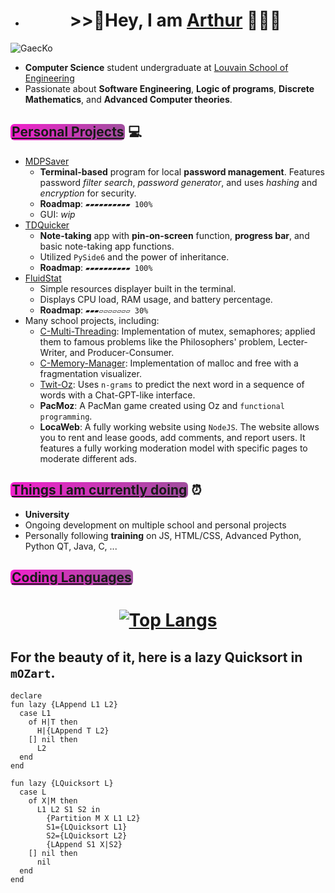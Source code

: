 * <h1 align=center> >>👋Hey, I am <ins>Arthur</ins> 👩🏼‍🚀

![GaecKo](gaeckoV.gif)
</h1>

- **Computer Science** student undergraduate at [Louvain School of Engineering](https://uclouvain.be/en/faculties/epl)
- Passionate about **Software Engineering**, **Logic of programs**, **Discrete Mathematics**, and **Advanced Computer theories**.

## <span style="background-image: linear-gradient(to right, #F121cc, #8A2387cc); border-radius: 6px; padding: 0.2px 2px;"><ins>Personal Projects</ins></span>  💻
- [MDPSaver](https://github.com/GaecKo/MDPSaver)
  - **Terminal-based** program for local **password management**. Features password *filter search*, *password generator*, and uses *hashing* and *encryption* for security.
  - **Roadmap**: `▰▰▰▰▰▰▰▰▰▰ 100%`
  - GUI: *wip*
- [TDQuicker](https://github.com/GaecKo/TDQuicker)
  - **Note-taking** app with **pin-on-screen** function, **progress bar**, and basic note-taking app functions.
  - Utilized `PySide6` and the power of inheritance.
  - **Roadmap**: `▰▰▰▰▰▰▰▰▰▰ 100%`
- [FluidStat](https://github.com/GaecKo/FluidStat)
  - Simple resources displayer built in the terminal.
  - Displays CPU load, RAM usage, and battery percentage.
  - **Roadmap**: `▰▰▰▱▱▱▱▱▱▱ 30%`
- Many school projects, including:
  - [C-Multi-Threading](https://github.com/GaecKo/C-Multi-Threading): Implementation of mutex, semaphores; applied them to famous problems like the Philosophers' problem, Lecter-Writer, and Producer-Consumer.
  - [C-Memory-Manager](https://github.com/GaecKo/C-Memory-Manager): Implementation of malloc and free with a fragmentation visualizer.
  - [Twit-Oz](https://github.com/GaecKo/Twit-Oz): Uses `n-grams` to predict the next word in a sequence of words with a Chat-GPT-like interface.
  - **PacMoz**: A PacMan game created using Oz and `functional programming`.
  - **LocaWeb**: A fully working website using `NodeJS`. The website allows you to rent and lease goods, add comments, and report users. It features a fully working moderation model with specific pages to moderate different ads.

## <span style="background-image: linear-gradient(to right, #F121cc, #8A2387cc); border-radius: 6px; padding: 0.2px 2px;"><ins>Things I am currently doing</ins></span> ⏰
- **University**
- Ongoing development on multiple school and personal projects
- Personally following **training** on JS, HTML/CSS, Advanced Python, Python QT, Java, C, ...

## <span style="background-image: linear-gradient(to right, #F121cc, #8A2387cc); border-radius: 6px; padding: 0.2px 2px;"><ins>Coding Languages</ins></span> 
<h1 align=center>

[![Top Langs](https://github-readme-stats.vercel.app/api/top-langs/?username=GaecKo&theme=dracula&&count_private=true)](https://github.com/anuraghazra/github-readme-stats)

</h1>

## For the beauty of it, here is a lazy Quicksort in `mOZart`. 

```oz
declare
fun lazy {LAppend L1 L2}
  case L1 
    of H|T then 
      H|{LAppend T L2}
    [] nil then 
      L2 
  end
end

fun lazy {LQuicksort L}
  case L 
    of X|M then 
      L1 L2 S1 S2 in
        {Partition M X L1 L2}
        S1={LQuicksort L1}
        S2={LQuicksort L2}
        {LAppend S1 X|S2}
    [] nil then 
      nil
  end
end
```
